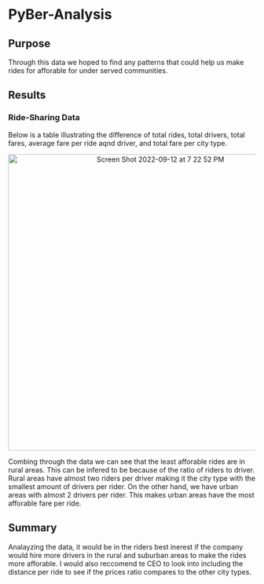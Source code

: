 # PyBer-Analysis

## Purpose 
Through this data we hoped to find any patterns that could help us make rides for afforable for under served communities. 

## Results

### Ride-Sharing Data
Below is a table illustrating the difference of total rides, total drivers, total fares, average fare per ride aqnd driver, and total fare per city type.

<p align="center">
<img width="604" alt="Screen Shot 2022-09-12 at 7 22 52 PM" src="https://user-images.githubusercontent.com/109987269/189781052-3c0e0b57-bf23-45f7-b5d5-27190ed410d5.png">
</p>

Combing through the data we can see that the least afforable rides are in rural areas. This can be infered to be because of the ratio of riders to driver. Rural areas have almost two riders per driver making it the city type with the smallest amount of drivers per rider. On the other hand, we have urban areas with almost 2 drivers per rider. This makes urban areas have the most afforable fare per ride. 

## Summary
Analayzing the data, it would be in the riders best inerest if the company would hire more drivers in the rural and suburban areas to make the rides more afforable. I would also reccomend te CEO to look into including the distance per ride to see if the prices ratio compares to the other city types.
